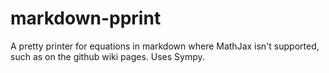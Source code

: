 markdown-pprint
===============

A pretty printer for equations in markdown where MathJax isn't supported, such as on the github wiki pages.
Uses Sympy.
